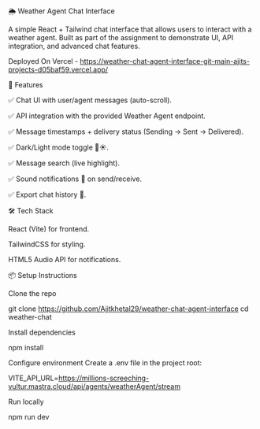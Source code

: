 🌦️ Weather Agent Chat Interface

A simple React + Tailwind chat interface that allows users to interact with a weather agent.
Built as part of the assignment to demonstrate UI, API integration, and advanced chat features.

Deployed On Vercel - https://weather-chat-agent-interface-git-main-ajits-projects-d05baf59.vercel.app/ 

🚀 Features

✅ Chat UI with user/agent messages (auto-scroll).

✅ API integration with the provided Weather Agent endpoint.

✅ Message timestamps + delivery status (Sending → Sent → Delivered).

✅ Dark/Light mode toggle 🌙☀️.

✅ Message search (live highlight).

✅ Sound notifications 🔔 on send/receive.

✅ Export chat history 📄.


🛠️ Tech Stack

React (Vite) for frontend.

TailwindCSS for styling.

HTML5 Audio API for notifications.

📦 Setup Instructions

Clone the repo

git clone https://github.com/Ajitkhetal29/weather-chat-agent-interface
cd weather-chat


Install dependencies

npm install


Configure environment
Create a .env file in the project root:

VITE_API_URL=https://millions-screeching-vultur.mastra.cloud/api/agents/weatherAgent/stream


Run locally

npm run dev


